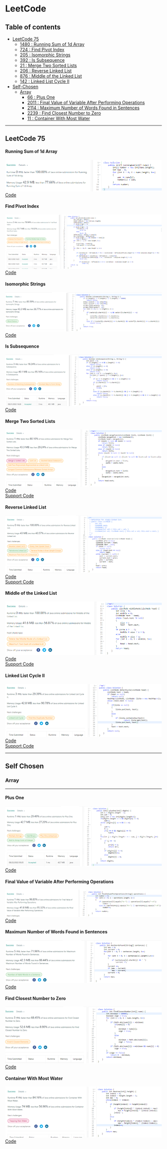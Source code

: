 # LeetCode
## Table of contents
* [LeetCode 75](#LeetCode-75)
    * [1480 : Running Sum of 1d Array](#Running-Sum-of-1d-Array)
    * [724 : Find Pivot Index](#Find-Pivot-Index)
    * [205 : Isomorphic Strings](#Isomorphic-Strings)
    * [392 : Is Subsequence](#Is-Subsequence)
    * [21 : Merge Two Sorted Lists](#Merge-Two-Sorted-Lists)
    * [206 : Reverse Linked List](#Reverse-Linked-List)
    * [876 : Middle of the Linked List](#Middle-of-the-Linked-List)
    * [142 : Linked List Cycle II](#Linked-List-Cycle-II)
* [Self-Chosen](#Self-Chosen)
  * [Array](#Array)
    * [66 : Plus One](#Plus-One)
    * [2011 : Final Value of Variable After Performing Operations](#Final-Value-of-Variable-After-Performing-Operations)
    * [2114 : Maximum Number of Words Found in Sentences](#Maximum-Number-of-Words-Found-in-Sentences)
    * [2239 : Find Closest Number to Zero](#Find-Closest-Number-to-Zero)
    * [11 : Container With Most Water](#Container-With-Most-Water)

---
## LeetCode 75

#### Running Sum of 1d Array
![SubmissionRS1A](Submissions/1480-running-sum-of-1d-array.PNG)<br />
[Code](src/RunningSumof1dArray.java)

#### Find Pivot Index
![SubmissionFindPivotIndex](Submissions/724-find-pivot-index.PNG)
[Code](src/FindPivotIndex.java)

#### Isomorphic Strings
![SubmissionIsoStrings](Submissions/205-isomorphic-strings.PNG)
[Code](src/IsomorphicStrings.java)

#### Is Subsequence
![SubmissionIsSubsequence](Submissions/392-is-subsequence.PNG)
[Code](src/IsSubsequence.java)

#### Merge Two Sorted Lists
![SubmissionMergeTwoSortedLists](Submissions/21-merge-sorted-lists.PNG)
[Code](src/MergeTwoSortedLists.java)<br />
[Support Code](src/ListNode.java)

#### Reverse Linked List
![SubmissionReverseLinkedList](Submissions/206-reverse-linked-list.PNG)
[Code](src/ReverseLinkedList.java)<br />
[Support Code](src/ListNode.java)

#### Middle of the Linked List
![SubmissionMotLL](Submissions/876-middle-of-the-linked-list.PNG)
[Code](src/MiddleoftheLinkedList.java)<br />
[Support Code](src/ListNode.java)

#### Linked List Cycle II
![SubmissionLLCII](Submissions/142-linked-list-cycle-ii.PNG)
[Code](src/LinkedListCycleII.java)<br />
[Support Code](src/ListNode.java)

---

## Self Chosen

### Array

---
#### Plus One
![SubmissionRS1A](Submissions/66-plus-one.PNG)<br />
[Code](src/PlusOne.java)

#### Final Value of Variable After Performing Operations
![SubmissionFVoVAPO](Submissions/2011-final-value-of-variable-after-performing-operations.PNG)<br />
[Code](src/FinalValueofVariableAfterPerformingOperations.java)

#### Maximum Number of Words Found in Sentences
![SubmissionMNoWFiS](Submissions/2114-maximum-number-of-words-found-in-sentences.PNG)<br />
[Code](src/MaximumNumberofWordsFoundinSentences.java)

#### Find Closest Number to Zero
![SubmissionFCNtZ](Submissions/2239-find-closest-number-to-zero.PNG)<br />
[Code](src/FindClosestNumbertoZero.java)

#### Container With Most Water
![SubmissionFCNtZ](Submissions/11-container-with-most-water.PNG)<br />
[Code](src/ContainerWithMostWater.java)